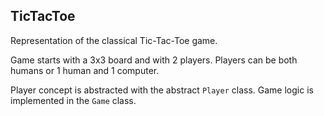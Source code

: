 ## TicTacToe

Representation of the classical Tic-Tac-Toe game.

Game starts with a 3x3 board and with 2 players. Players can be both humans or 1 human and 1 computer.

Player concept is abstracted with the abstract `Player` class.
Game logic is implemented in the `Game` class.
